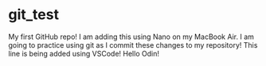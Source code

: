 # git_test
My first GitHub repo!
I am adding this using Nano on my MacBook Air. I am going to practice using git 
as I commit these changes to my repository!
This line is being added using VSCode! Hello Odin!